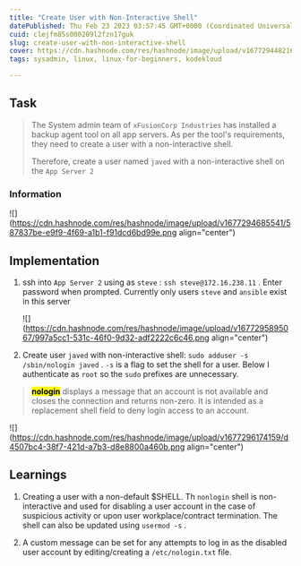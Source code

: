 ```yaml
---
title: "Create User with Non-Interactive Shell"
datePublished: Thu Feb 23 2023 03:57:45 GMT+0000 (Coordinated Universal Time)
cuid: clejfm85s000209l2fzn17guk
slug: create-user-with-non-interactive-shell
cover: https://cdn.hashnode.com/res/hashnode/image/upload/v1677294482162/0874c7fc-b68c-4864-bcb2-dec66b283aa7.png
tags: sysadmin, linux, linux-for-beginners, kodekloud

---
```


## Task

> The System admin team of `xFusionCorp Industries` has installed a backup agent tool on all app servers. As per the tool's requirements, they need to create a user with a non-interactive shell.
> 
> Therefore, create a user named `javed` with a non-interactive shell on the `App Server 2`

### Information

![](https://cdn.hashnode.com/res/hashnode/image/upload/v1677294685541/587837be-e9f9-4f69-a1b1-f91dcd6bd99e.png align="center")

## Implementation

1. ssh into `App Server 2` using as `steve` : `ssh steve@172.16.238.11` . Enter password when prompted. Currently only users `steve` and `ansible` exist in this server
    
    ![](https://cdn.hashnode.com/res/hashnode/image/upload/v1677295895067/997a5cc1-531c-46f0-9d32-adf2222c6c46.png align="center")
    
2. Create user `javed` with non-interactive shell: `sudo adduser -s /sbin/nologin javed` . `-s` is a flag to set the shell for a user. Below I authenticate as `root` so the `sudo` prefixes are unnecessary.
    

> **<mark>nologin</mark>** displays a message that an account is not available and closes the connection and returns non-zero. It is intended as a replacement shell field to deny login access to an account.

![](https://cdn.hashnode.com/res/hashnode/image/upload/v1677296174159/d4507bc4-38f7-421d-a7b3-d8e8800a460b.png align="center")

## Learnings

1. Creating a user with a non-default $SHELL. Th `nonlogin` shell is non-interactive and used for disabling a user account in the case of suspicious activity or upon user workplace/contract termination. The shell can also be updated using `usermod -s` .
    
2. A custom message can be set for any attempts to log in as the disabled user account by editing/creating a `/etc/nologin.txt` file.